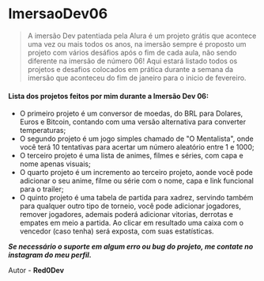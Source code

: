 
# ImersaoDev06 

> A imersão Dev patentiada pela Alura é um projeto grátis que acontece uma vez ou mais todos os anos, na imersão sempre é proposto um projeto com vários desáfios após o fim de cada aula, não sendo diferente na imersão de número 06! Aqui estará listado todos os projetos e desafios colocados em prática durante a semana da imersão que aconteceu do fim de janeiro para o inicio de fevereiro. 

#### Lista dos projetos feitos por mim durante a Imersão Dev 06:

- O primeiro projeto é um conversor de moedas, do BRL para Dolares, Euros e Bitcoin, contando com uma versão alternativa para converter temperaturas;
- O segundo projeto é um jogo simples chamado de "O Mentalista", onde você terá 10 tentativas para acertar um número aleatório entre 1 e 1000;
- O terceiro projeto é uma lista de animes, filmes e séries, com capa e nome apenas visuais;
- O quarto projeto é um incremento ao terceiro projeto, aonde você pode adicionar o seu anime, filme ou série com o nome, capa e link funcional para o trailer;
- O quinto projeto é uma tabela de partida para xadrez, servindo também para qualquer outro tipo de torneio, você pode adicionar jogadores, remover jogadores, ademais poderá adicionar vitorias, derrotas e empates em meio a partida. Ao clicar em resultado uma caixa com o vencedor (caso tenha) será exposta, com suas estatísticas.


***Se necessário o suporte em algum erro ou bug do projeto, me contate no instagram do meu perfil.***

Autor - **Red0Dev**
